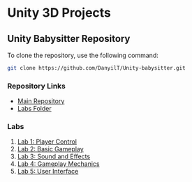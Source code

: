 # Unity 3D Projects

## Unity Babysitter Repository

To clone the repository, use the following command:

```sh
git clone https://github.com/DanyilT/Unity-babysitter.git
```

### Repository Links

- [Main Repository](https://github.com/DanyilT/Unity-babysitter/)
- [Labs Folder](https://github.com/DanyilT/Unity-babysitter/tree/Junior-Programmer/Create%20with%20Code)

### Labs

1. [Lab 1: Player Control](https://github.com/DanyilT/Unity-babysitter/tree/Junior-Programmer/Create%20with%20Code/Player%20Control)
2. [Lab 2: Basic Gameplay](https://github.com/DanyilT/Unity-babysitter/tree/Junior-Programmer/Create%20with%20Code/Basic%20Gameplay)
3. [Lab 3: Sound and Effects](https://github.com/DanyilT/Unity-babysitter/tree/Junior-Programmer/Create%20with%20Code/Sound%20and%20Effects)
4. [Lab 4: Gameplay Mechanics](https://github.com/DanyilT/Unity-babysitter/tree/Junior-Programmer/Create%20with%20Code/Gameplay%20Mechanics)
5. [Lab 5: User Interface](https://github.com/DanyilT/Unity-babysitter/tree/Junior-Programmer/Create%20with%20Code/User%20Interface)
```
